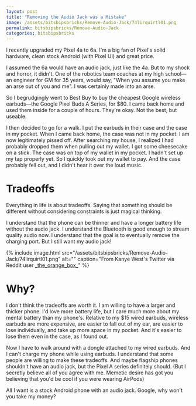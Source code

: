 ```yaml
---
layout: post
title: "Removing the Audio Jack was a Mistake"
image: /assets/bitsbipsbricks/Remove-Audio-Jack/74lirquirtl01.png
permalink: bitsbipsbricks/Remove-Audio-Jack
categories: bitsbipsbricks
---
```


I recently upgraded my Pixel 4a to 6a. I'm a big fan of Pixel's solid hardware, clean stock Android (with Pixel UI) and great price.

I assumed the 6a would have an audio jack, just like the 4a. But to my shock and horror, it didn't. One of the robotics team coaches at my high school— an engineer for GM for 35 years, would say, "When you assume you make an arse out of you and me". I was certainly made into an arse.

So I begrudgingly went to Best Buy to buy the cheapest Google wireless earbuds—the Google Pixel Buds A Series, for $80. I came back home and used them inside for a couple of hours. They're okay. Not the best, but useable.

I then decided to go for a walk. I put the earbuds in their case and the case in my pocket. When I came back home, the case was not in my pocket. I am now legitimately pissed off. After searching my house, I realized I had probably dropped them when pulling out my wallet. I got some cheesecake on a stick. The case was on top of my wallet in my pocket. I hadn't set up my tap properly yet. So I quickly took out my wallet to pay. And the case probably fell out, and I didn't hear it over the loud music.
# Tradeoffs

Everything in life is about tradeoffs. Saying that something should be different without considering constraints is just magical thinking.

I understand that the phone can be thinner and have a longer battery life without the audio jack. I understand the Bluetooth is good enough to stream quality audio now. I understand that the goal is to eventually remove the charging port. But I still want my audio jack!


{% include image.html 
   src="/assets/bitsbipsbricks/Remove-Audio-Jack/74lirquirtl01.png" 
   alt="" 
   caption="From Kanye West's Twitter via Reddit user [\_the\_orange\_box\_](https://www.reddit.com/r/Kanye/comments/84ijrz/easily_my_favorite_kanye_tweet/)" 
%}


# Why?

I don't think the tradeoffs are worth it. I am willing to have a larger and thicker phone. I'd love more battery life, but I care much more about my mental battery than my phone's. Relative to my $15 wired earbuds, wireless earbuds are more expensive, are easier to fall out of my ear, are easier to lose individually, and take up more space in my pocket. And it's easier to lose them even in the case, as I found out.

Now I have to walk around with a dongle attached to my wired earbuds. And I can't charge my phone while using earbuds.
I understand that some people are willing to make these tradeoffs. And maybe flagship phones shouldn't have an audio jack, but the Pixel A series definitely should. (But I secretly believe all of you agree with me. Memetic desire has got you believing that you'd be cool if you were wearing AirPods)

All I want is a stock Android phone with an audio jack. Google, why won't you take my money?